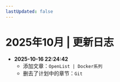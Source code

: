 ```yaml
---
lastUpdated: false
---
```


# 2025年10月 | 更新日志

- **2025-10-16 22:24:42**
  - 添加文章：`OpenList | Docker系列`
  - 删去了计划中的章节：`Git`

